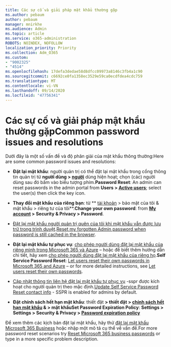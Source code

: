 ```yaml
---
title: Các sự cố và giải pháp mật khẩu thường gặp
ms.author: pebaum
author: pebaum
manager: mnirkhe
ms.audience: Admin
ms.topic: article
ms.service: o365-administration
ROBOTS: NOINDEX, NOFOLLOW
localization_priority: Priority
ms.collection: Adm_O365
ms.custom:
- "9002325"
- "4514"
ms.openlocfilehash: 17defa3dedae58d8dfcc09973a8146c3fb4a1c90
ms.sourcegitcommit: c6692ce0fa1358ec3529e59ca0ecdfdea4cdc759
ms.translationtype: MT
ms.contentlocale: vi-VN
ms.lasthandoff: 09/14/2020
ms.locfileid: "47756341"
---
```

# <a name="common-password-issues-and-resolutions"></a><span data-ttu-id="132f0-102">Các sự cố và giải pháp mật khẩu thường gặp</span><span class="sxs-lookup"><span data-stu-id="132f0-102">Common password issues and resolutions</span></span>

<span data-ttu-id="132f0-103">Dưới đây là một số vấn đề và độ phân giải của mật khẩu thông thường:</span><span class="sxs-lookup"><span data-stu-id="132f0-103">Here are some common password issues and resolutions:</span></span>

- <span data-ttu-id="132f0-104">**Đặt lại mật khẩu**: người quản trị có thể đặt lại mật khẩu trong cổng thông tin quản trị từ **người dùng > [người](https://portal.office.com/adminportal/home#/users)** dùng hiện hoạt; chọn (các) người dùng sau đó bấm vào biểu tượng phím.</span><span class="sxs-lookup"><span data-stu-id="132f0-104">**Password Reset**: An admin can reset passwords in the admin portal from **Users > [Active users](https://portal.office.com/adminportal/home#/users)**; select the user(s) then click the key icon.</span></span>

- <span data-ttu-id="132f0-105">**Thay đổi mật khẩu của riêng bạn**: từ \*\* [tài khoản](https://portal.office.com/account/#home) > bảo mật của tôi & mật khẩu > riêng tư của tôi\*\*.</span><span class="sxs-lookup"><span data-stu-id="132f0-105">**Change your own password**:  from  **[My account](https://portal.office.com/account/#home) >  Security & Privacy > Password**.</span></span>

- <span data-ttu-id="132f0-106">[Đặt lại mật khẩu người quản trị quên của tôi khi mật khẩu vẫn được lưu trữ trong trình duyệt](https://docs.microsoft.com/microsoft-365/admin/add-users/reset-passwords?view=o365-worldwide#reset-my-office-365-tenant-admin-password).</span><span class="sxs-lookup"><span data-stu-id="132f0-106">[Reset my forgotten Admin password when password is still cached in the browser](https://docs.microsoft.com/microsoft-365/admin/add-users/reset-passwords?view=o365-worldwide#reset-my-office-365-tenant-admin-password).</span></span>

- <span data-ttu-id="132f0-107">**Đặt lại mật khẩu tự phục vụ**: [cho phép người dùng đặt lại mật khẩu của riêng mình trong Microsoft 365 và Azure](https://portal.office.com/adminportal/home#/SettingsMultiPivot/:/Settings/L1/SelfServiceReset) – hoặc để biết thêm hướng dẫn chi tiết, hãy xem [cho phép người dùng đặt lại mật khẩu của riêng họ](https://docs.microsoft.com/microsoft-365/admin/add-users/let-users-reset-passwords).</span><span class="sxs-lookup"><span data-stu-id="132f0-107">**Self Service Password Reset**: [Let users reset their own passwords in Microsoft 365 and Azure](https://portal.office.com/adminportal/home#/SettingsMultiPivot/:/Settings/L1/SelfServiceReset) – or for more detailed instructions, see [Let users reset their own passwords](https://docs.microsoft.com/microsoft-365/admin/add-users/let-users-reset-passwords).</span></span>

- <span data-ttu-id="132f0-108">[Cập nhật thông tin liên hệ đặt lại mật khẩu tự phục vụ](https://go.microsoft.com/fwlink/?linkid=849451) -sspr được kích hoạt cho người quản trị theo mặc định.</span><span class="sxs-lookup"><span data-stu-id="132f0-108">[Update Self Service Password Reset contact info](https://go.microsoft.com/fwlink/?linkid=849451) - SSPR is enabled for admins by default.</span></span> 

- <span data-ttu-id="132f0-109">**Đặt chính sách hết hạn mật khẩu**: thiết đặt **> thiết đặt > [chính sách hết hạn mật khẩu](https://admin.microsoft.com/AdminPortal/Home#/SettingsMultiPivot/:/Settings/L1/PasswordPolicy) & > mật khẩu**</span><span class="sxs-lookup"><span data-stu-id="132f0-109">**Set Password Expiration Policy**: **Settings > Settings > Security & Privacy > [Password expiration policy](https://admin.microsoft.com/AdminPortal/Home#/SettingsMultiPivot/:/Settings/L1/PasswordPolicy)**</span></span>

<span data-ttu-id="132f0-110">Để xem thêm các kịch bản đặt lại mật khẩu, hãy thử [đặt lại mật khẩu Microsoft 365 Business](https://docs.microsoft.com/microsoft-365/admin/add-users/reset-passwords) hoặc nhập một mô tả cụ thể về vấn đề.</span><span class="sxs-lookup"><span data-stu-id="132f0-110">For more password reset scenarios try [Reset Microsoft 365 business passwords](https://docs.microsoft.com/microsoft-365/admin/add-users/reset-passwords) or type in a more specific problem description.</span></span>
